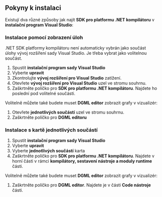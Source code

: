 ## <a name="installation-instructions"></a>Pokyny k instalaci 

Existují dva různé způsoby jak najít **SDK pro platformu .NET kompilátoru** v **instalační program Visual Studio**:

### <a name="install-using-the-workloads-view"></a>Instalace pomocí zobrazení úloh

.NET SDK platformy kompilátoru není automaticky vybrán jako součást úlohy vývoj rozšíření sady Visual Studio. Je třeba vybrat jako volitelnou součást.

1. Spustit **instalační program sady Visual Studio** 
1. Vyberte **upravit** 
1. Zkontrolujte **vývoj rozšíření pro Visual Studio** zatížení.
1. Otevřete **vývoj rozšíření pro Visual Studio** uzel ve stromu souhrnu.
1. Zaškrtněte políčko pro **SDK pro platformu .NET kompilátoru**. Najdete ho poslední pod volitelné součásti.

Volitelně můžete také budete muset **DGML editor** zobrazit grafy v vizualizér:

1. Otevřete **jednotlivých součástí** uzel ve stromu souhrnu.
1. Zaškrtněte políčko pro **DGML editoru**

### <a name="install-using-the-individual-components-tab"></a>Instalace s kartě jednotlivých součástí

1. Spustit **instalační program sady Visual Studio** 
1. Vyberte **upravit** 
1. Vyberte **jednotlivých součástí** karta 
1. Zaškrtněte políčko pro **SDK pro platformu .NET kompilátoru**. Najdete v horní části v rámci **kompilátory, sestavení nástroje a moduly runtime** části.

Volitelně můžete také budete muset **DGML editor** zobrazit grafy v vizualizér:

1. Zaškrtněte políčko pro **DGML editor**. Najdete je v části **Code nástroje** části.
